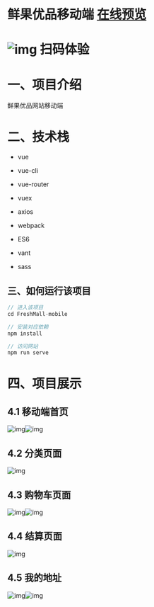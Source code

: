 # 鲜果优品移动端 [在线预览](http://www.justic.store:8084/#/home/index)

# ![img](https://cdn.nlark.com/yuque/0/2022/png/21707377/1651065918760-0bb301a7-33d8-4134-b42e-5a0bc528da49.png) 扫码体验

# 一、项目介绍

鲜果优品网站移动端



# 二、技术栈

- vue
- vue-cli

- vue-router
- vuex

- axios
- webpack

- ES6
- vant

- sass

## 三、如何运行该项目

```javascript
// 进入该项目
cd FreshMall-mobile

// 安装对应依赖
npm install

// 访问网站
npm run serve
```

# 四、项目展示

## 4.1 移动端首页

![img](https://cdn.nlark.com/yuque/0/2022/png/21707377/1651066093572-020aad5e-4ccf-420d-8e45-2c74885571af.png)![img](https://cdn.nlark.com/yuque/0/2022/png/21707377/1651066111868-5d9643a8-5714-4b88-99c2-95411dfbf3d6.png)

## 4.2 分类页面

![img](https://cdn.nlark.com/yuque/0/2022/png/21707377/1651066134858-14bb8aa0-4e58-43b6-9b73-4f39f878da6f.png)



## 4.3 购物车页面

![img](https://cdn.nlark.com/yuque/0/2022/png/21707377/1651066187416-4c11dbca-2bd2-4e33-9184-e6a2f82032f6.png)![img](https://cdn.nlark.com/yuque/0/2022/png/21707377/1651066202702-46441af3-c4b8-497e-b9a0-b989c38b91cf.png)

## 4.4 结算页面

![img](https://cdn.nlark.com/yuque/0/2022/png/21707377/1651066273847-f29b9c10-9216-4ffc-b56a-993d63b31483.png)



## 4.5 我的地址

![img](https://cdn.nlark.com/yuque/0/2022/png/21707377/1651066315468-0b51c7ba-91bd-48ba-a443-d397574f45c2.png)![img](https://cdn.nlark.com/yuque/0/2022/png/21707377/1651066326705-ceaf0cfa-b50b-48ea-8402-4f9e4d03b98c.png)
